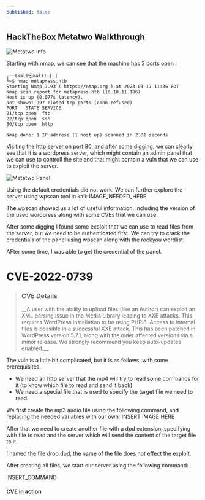 ```yaml
---
published: false
---
```

## HackTheBox Metatwo Walkthrough

![Metatwo Info]({{site.baseurl}}/images/metatwo_info.jpg)


Starting with nmap, we can see that the machine has 3 ports open :


```
┌──(kali㉿kali)-[~]
└─$ nmap metapress.htb    
Starting Nmap 7.93 ( https://nmap.org ) at 2023-03-17 11:36 EDT
Nmap scan report for metapress.htb (10.10.11.186)
Host is up (0.077s latency).
Not shown: 997 closed tcp ports (conn-refused)
PORT   STATE SERVICE
21/tcp open  ftp
22/tcp open  ssh
80/tcp open  http

Nmap done: 1 IP address (1 host up) scanned in 2.81 seconds

```
Visiting the http server on port 80, and after some digging, we can clearly see that it is a wordpress server, which might contain an admin panel that we can use to controll the site and that might contain a vuln that we can use to exploit the server.

![Metatwo Panel]({{site.baseurl}}/_posts/metatwo/panel.jpg)

Using the default credentials did not work. We can further explore the server using wpscan tool in kali:
IMAGE_NEEDED_HERE

The wpscan showed us a lot of useful information, including the version of the used wordpress along with some CVEs that we can use.

After some digging I found some exploit that we can use to read files from the server, but we need to be authenticated first. We can try to crack the credentials of the panel using wpscan along with the rockyou wordlist.

AFter some time, I was able to get the credential of the panel.

# ****CVE-2022-0739****


> <h3>CVE Details</h3>
>__A user with the ability to upload files (like an Author) can exploit an XML parsing issue in the Media Library leading to XXE attacks. This requires WordPress installation to be using PHP 8. Access to internal files is possible in a successful XXE attack. This has been patched in WordPress version 5.7.1, along with the older affected versions via a minor release. We strongly recommend you keep auto-updates enabled.__
>


The vuln is a little bit complicated, but it is as follows, with some prerequisites.

- We need an http server that the mp4 will try to read some commands for it (to know which file to read and send it back)
- We need a special file that is used to specify the target file we need to read.

We first create the mp3 audio file using the following command, and replacing the needed variables with our own:
INSERT IMAGE HERE

After that we need to create another file with a dpd extension, specifying with file to read and the server which will send the content of the target file to it.

I named the file drop.dpd, the name of the file does not effect the exploit.

After creating all files, we start our server using the following command:

INSERT_COMMAND

#### CVE In action
